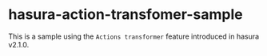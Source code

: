 # hasura-action-transfomer-sample
This is a sample using the `Actions transformer` feature introduced in hasura v2.1.0.
